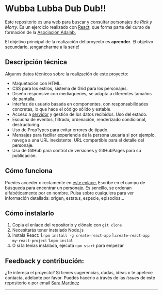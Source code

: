 # Wubba Lubba Dub Dub!!

Este repositorio es una web para buscar y consultar personajes de _Rick y Morty_. Es un ejercicio realizado con [React](https://es.reactjs.org/), que forma parte del curso de formación de la [Asociación Adalab.](https://adalab.es/)

El objetivo principal de la realización del proyecto es **aprender**.
El objetivo secundario, ¡engancharme a la serie! 

## Descripción técnica

Algunos datos técnicos sobre la realización de este proyecto: 

- Maquetación con HTML.
- CSS para los estilos, sistema de Grid para los personajes.
- Diseño responsive con mediaqueries, se adapta a diferentes tamaños de pantalla. 
- Interfaz de usuario basada en componentes, con responsabilidades concretas, lo que hace el código sólido y estable.
- Acceso a [servidor](https://rickandmortyapi.com/documentation/#get-all-characters) y gestión de los datos recibidos. Uso del estado. 
- Escucha de eventos, filtrado, ordenación, renderizado condicional, destructuring.
- Uso de PropTypes para evitar errores de tipado.
- Mensajes para faciliar experiencia de la persona usuaria si por ejemplo, navega a una URL inexistente. URL compartible para el detalle del personaje. 
- Uso de GitHub para control de versiones y GitHubPages para su publicación.

## Cómo funciona

Puedes acceder directamente en [este enlace.](http://beta.adalab.es/modulo-3-evaluacion-final-saramartara/#/)
Escribe en el campo de búsqueda para encontrar un personaje. Es sencillo, se ordenan alfabéticamente por en nombre. 
Pulsa sobre cualquiera para ver información detallada: origen, estatus, especie, episodios... 

## Cómo instalarlo

1. Copia el enlace del repositorio y clónalo con `git clone`
1. Necesitarás tener instalado Node.js
1. Instala React: 
   1.`npm install -g create-react-app`
   1.`create-react-app my-react-project`
   1.`npm instal` 
1. O si la tenías instalada, ejecuta `npm start` para empezar

## Feedback y contribución:

¿Te interesa el proyecto? Si tienes sugerencias, dudas, ideas o te apetece contacta, adelante por favor. 
Puedes hacerlo a través de las _issues_ de este repositorio o por email [Sara Martínez](mailto:saramartinezaragon@gmail.com)

---
